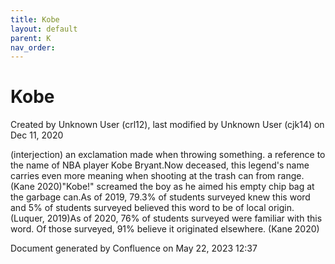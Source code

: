 ```yaml
---
title: Kobe
layout: default
parent: K
nav_order:
---
```


# Kobe

Created by  Unknown User (crl12), last modified by  Unknown User (cjk14) on Dec 11, 2020

(interjection) an exclamation made when throwing something. a reference to the name of NBA player Kobe Bryant.Now deceased, this legend's name carries even more meaning when shooting at the trash can from range.(Kane 2020)&quot;Kobe!&quot; screamed the boy as he aimed his empty chip bag at the garbage can.As of 2019, 79.3% of students surveyed knew this word and 5% of students surveyed believed this word to be of local origin. (Luquer, 2019)As of 2020, 76% of students surveyed were familiar with this word. Of those surveyed, 91% believe it originated elsewhere. (Kane 2020)

Document generated by Confluence on May 22, 2023 12:37


